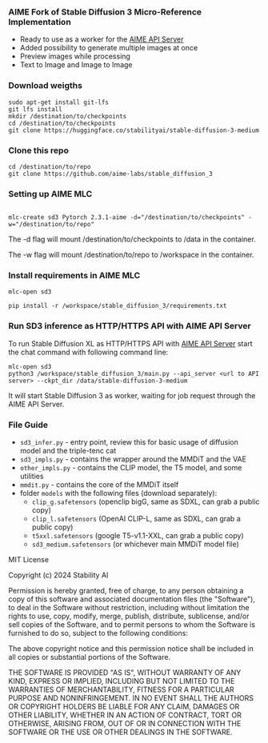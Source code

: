 ### AIME Fork of Stable Diffusion 3 Micro-Reference Implementation

- Ready to use as a worker for the [AIME API Server](https://github.com/aime-team/aime-api-server)
- Added possibility to generate multiple images at once
- Preview images while processing
- Text to Image and Image to Image


### Download weigths

```shell
sudo apt-get install git-lfs
git lfs install
mkdir /destination/to/checkpoints
cd /destination/to/checkpoints
git clone https://huggingface.co/stabilityai/stable-diffusion-3-medium
```

### Clone this repo
```shell
cd /destination/to/repo
git clone https://github.com/aime-labs/stable_diffusion_3
```

### Setting up AIME MLC
```shell

mlc-create sd3 Pytorch 2.3.1-aime -d="/destination/to/checkpoints" -w="/destination/to/repo"
```
The -d flag will mount /destination/to/checkpoints to /data in the container. 

The -w flag will mount /destination/to/repo to /workspace in the container.


### Install requirements in AIME MLC
```shell
mlc-open sd3

pip install -r /workspace/stable_diffusion_3/requirements.txt

```

### Run SD3 inference as HTTP/HTTPS API with AIME API Server

To run Stable Diffusion XL as HTTP/HTTPS API with [AIME API Server](https://github.com/aime-team/aime-api-server) start the chat command with following command line:

```shell
mlc-open sd3
python3 /workspace/stable_diffusion_3/main.py --api_server <url to API server> --ckpt_dir /data/stable-diffusion-3-medium
```

It will start Stable Diffusion 3 as worker, waiting for job request through the AIME API Server.


### File Guide

- `sd3_infer.py` - entry point, review this for basic usage of diffusion model and the triple-tenc cat
- `sd3_impls.py` - contains the wrapper around the MMDiT and the VAE
- `other_impls.py` - contains the CLIP model, the T5 model, and some utilities
- `mmdit.py` - contains the core of the MMDiT itself
- folder `models` with the following files (download separately):
    - `clip_g.safetensors` (openclip bigG, same as SDXL, can grab a public copy)
    - `clip_l.safetensors` (OpenAI CLIP-L, same as SDXL, can grab a public copy)
    - `t5xxl.safetensors` (google T5-v1.1-XXL, can grab a public copy)
    - `sd3_medium.safetensors` (or whichever main MMDiT model file)



MIT License

Copyright (c) 2024 Stability AI

Permission is hereby granted, free of charge, to any person obtaining a copy
of this software and associated documentation files (the "Software"), to deal
in the Software without restriction, including without limitation the rights
to use, copy, modify, merge, publish, distribute, sublicense, and/or sell
copies of the Software, and to permit persons to whom the Software is
furnished to do so, subject to the following conditions:

The above copyright notice and this permission notice shall be included in all
copies or substantial portions of the Software.

THE SOFTWARE IS PROVIDED "AS IS", WITHOUT WARRANTY OF ANY KIND, EXPRESS OR
IMPLIED, INCLUDING BUT NOT LIMITED TO THE WARRANTIES OF MERCHANTABILITY,
FITNESS FOR A PARTICULAR PURPOSE AND NONINFRINGEMENT. IN NO EVENT SHALL THE
AUTHORS OR COPYRIGHT HOLDERS BE LIABLE FOR ANY CLAIM, DAMAGES OR OTHER
LIABILITY, WHETHER IN AN ACTION OF CONTRACT, TORT OR OTHERWISE, ARISING FROM,
OUT OF OR IN CONNECTION WITH THE SOFTWARE OR THE USE OR OTHER DEALINGS IN THE
SOFTWARE.
